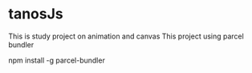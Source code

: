 # tanosJs
This is study project on animation and canvas
This project using parcel bundler

npm install -g parcel-bundler

